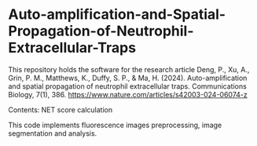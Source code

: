 # Auto-amplification-and-Spatial-Propagation-of-Neutrophil-Extracellular-Traps

This repository holds the software for the research article Deng, P., Xu, A., Grin, P. M., Matthews, K., Duffy, S. P., & Ma, H. (2024). Auto-amplification and spatial propagation of neutrophil extracellular traps. Communications Biology, 7(1), 386. https://www.nature.com/articles/s42003-024-06074-z

Contents: NET score calculation

This code implements fluorescence images preprocessing, image segmentation and analysis.
